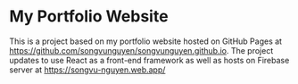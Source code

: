 # My Portfolio Website

This is a project based on my portfolio website hosted on GitHub Pages at https://github.com/songvunguyen/songvunguyen.github.io. The project updates to use React as a front-end framework as well as hosts on Firebase server at https://songvu-nguyen.web.app/